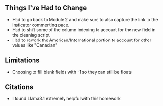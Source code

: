 






## Things I've Had to Change

- Had to go back to Module 2 and make sure to also capture the link to the insticator commenting page. 
- Had to shift some of the column indexing to account for the new field in the cleaning script. 
- Had to rework the American/International portion to account for other values like "Canadian"



## Limitations

- Choosing to fill blank fields with -1 so they can still be floats


## Citations

- I found Llama3.1 extremely helpful with this homework